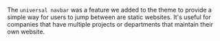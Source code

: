 The `universal navbar` was a feature we added to the theme to provide a simple way for users to jump between are static websites. It's useful for companies that have multiple projects or departments that maintain their own website.
